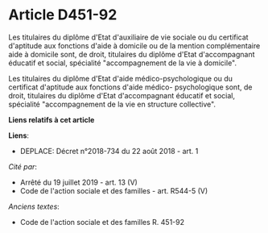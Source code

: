 # Article D451-92

Les titulaires du diplôme d'Etat d'auxiliaire de vie sociale ou du certificat d'aptitude aux fonctions d'aide à domicile ou
de la mention complémentaire aide à domicile sont, de droit, titulaires du diplôme d'Etat d'accompagnant éducatif et social,
spécialité "accompagnement de la vie à domicile".

Les titulaires du diplôme d'Etat d'aide médico-psychologique ou du certificat d'aptitude aux fonctions d'aide médico-
psychologique sont, de droit, titulaires du diplôme d'Etat d'accompagnant éducatif et social, spécialité "accompagnement de
la vie en structure collective".

**Liens relatifs à cet article**

**Liens**:

  - DEPLACE: Décret n°2018-734 du 22 août 2018 - art. 1

_Cité par_:

  - Arrêté du 19 juillet 2019 - art. 13 (V)
  - Code de l'action sociale et des familles - art. R544-5 (V)

_Anciens textes_:

  - Code de l'action sociale et des familles R. 451-92
